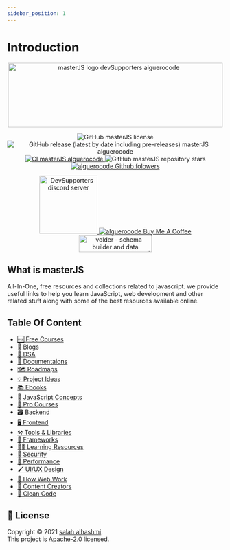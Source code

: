 ```yaml
---
sidebar_position: 1
---
```


# Introduction

<p align="center">
<img src="https://user-images.githubusercontent.com/75932477/155848823-adea4766-cda8-46b2-a178-d1092ade13bb.png" alt="masterJS logo devSupporters alguerocode" width="500" height="150"/>
</p>
<p align="center">
<img src="https://img.shields.io/github/license/devSupporters/masterJS" alt="GitHub masterJS license"/>
<img src="https://img.shields.io/github/v/release/devSupporters/masterJS?include_prereleases" alt="GitHub release (latest by date including pre-releases) masterJS alguerocode"/>
  <a href="https://github.com/devSupporters/masterJS/actions/workflows/main.yml">
<img src="https://github.com/devSupporters/masterJS/actions/workflows/main.yml/badge.svg" alt="CI masterJS alguerocode"/>
  </a>
<img src="https://img.shields.io/github/stars/devSupporters/masterJS" alt="GitHub masterJS repository stars"/>
<a href="https://github.com/alguerocode">
  <img src="https://img.shields.io/github/followers/alguerocode?style=social" alt="alguerocode Github folowers"/>
</a>

</p>

<p align="center">
  <a href="https://discord.gg/cfyQkKcd">
  <img width="135" src="https://img.shields.io/badge/Discord-7289DA?style=for-the-badge&logo=discord&logoColor=white" alt="DevSupporters discord server"/>
  </a>
  <a href="https://www.buymeacoffee.com/alhashmis28">
  <img src="https://www.buymeacoffee.com/assets/img/custom_images/orange_img.png" alt="alguerocode Buy Me A Coffee"/>
    </a>
<a href="https://www.producthunt.com/posts/volder?utm_source=badge-featured&utm_medium=badge&utm_souce=badge-volder">
<img src="https://api.producthunt.com/widgets/embed-image/v1/featured.svg?post_id=332017&theme=light" alt="volder - schema builder and data validation for javascript | Product Hunt" width="170" height="40" />
</a>
</p>
  

## What is masterJS

All-In-One, free resources and collections related to javascript. we provide useful links to help you  learn JavaScript, web development and other related stuff along with some of the best resources available online.

## Table Of Content

-   [🆓 Free Courses](/)
-   [📰 Blogs](/)
-   [🧮 DSA](/)
-   [📜 Documentaions](/)
-   [🗺️ Roadmaps](/)
-   [💡 Project Ideas](/)
-   [📚 Ebooks](/)
-   [🧠 JavaScript Concepts](/)
-   [🏅 Pro Courses](/)
-   [🗃️ Backend](/)
-   [🖥️ Frontend](/)
-   [⚒️ Tools & Libraries](/)
-   [🧰 Frameworks](/)
-   [👨‍💻 Learning Resources](/)
-   [🔐 Security](/)
-   [🏇 Performance](/)
-   [🖌️ UI/UX Design](/)
-   [🧬 How Web Work](/)
-   [👨‍ Content Creators](/)
-   [🧹 Clean Code](/)

## 📝 License

Copyright © 2021 [salah alhashmi](https://github.com/alguerocode).<br />
This project is [Apache-2.0](https://github.com/devSupporters/masterJS/blob/master/LICENSE) licensed.